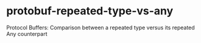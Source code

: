 # protobuf-repeated-type-vs-any
Protocol Buffers: Comparison between a repeated type versus its repeated Any counterpart
